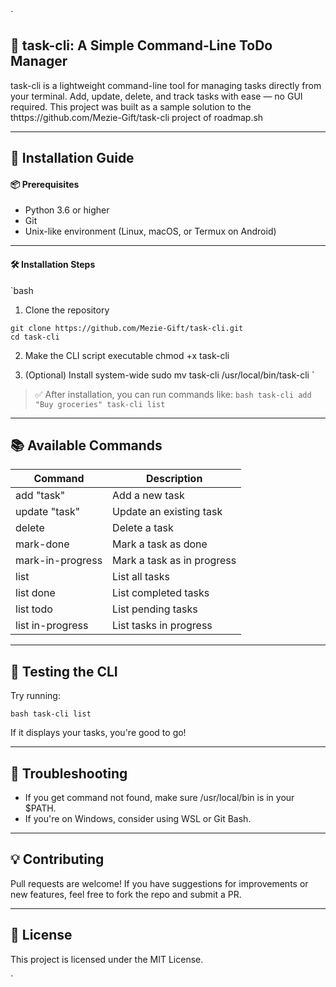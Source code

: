 `
## 🧰 task-cli: A Simple Command-Line ToDo Manager

task-cli is a lightweight command-line tool for managing tasks directly from your terminal. Add, update, delete, and track tasks with ease — no GUI required.
This project was built as a sample solution to the thttps://github.com/Mezie-Gift/task-cli  project of roadmap.sh

---

## 🚀 Installation Guide

#### 📦 Prerequisites

- Python 3.6 or higher
- Git
- Unix-like environment (Linux, macOS, or Termux on Android)

---

#### 🛠️ Installation Steps

`bash

1. Clone the repository
```
git clone https://github.com/Mezie-Gift/task-cli.git
cd task-cli
```
2. Make the CLI script executable
chmod +x task-cli

3. (Optional) Install system-wide
sudo mv task-cli /usr/local/bin/task-cli
`

> ✅ After installation, you can run commands like:
> `bash
> task-cli add "Buy groceries"
> task-cli list
> `

---

## 📚 Available Commands

| Command                        | Description                          |
|-------------------------------|--------------------------------------|
| add "task"                  | Add a new task                       |
| update <id> "task"          | Update an existing task              |
| delete <id>                 | Delete a task                        |
| mark-done <id>              | Mark a task as done                  |
| mark-in-progress <id>       | Mark a task as in progress           |
| list                        | List all tasks                       |
| list done                   | List completed tasks                 |
| list todo                   | List pending tasks                   |
| list in-progress           | List tasks in progress               |

---

## 🧪 Testing the CLI

Try running:

`bash
task-cli list
`

If it displays your tasks, you're good to go!

---

## 🧰 Troubleshooting

- If you get command not found, make sure /usr/local/bin is in your $PATH.
- If you're on Windows, consider using WSL or Git Bash.

---

## 💡 Contributing

Pull requests are welcome! If you have suggestions for improvements or new features, feel free to fork the repo and submit a PR.

---

## 📜 License

This project is licensed under the MIT License.

`
